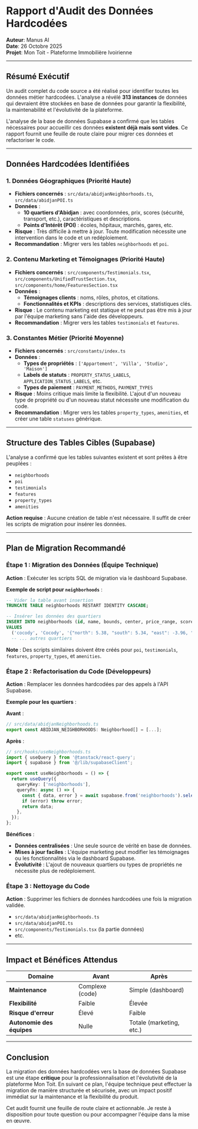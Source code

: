 # Rapport d'Audit des Données Hardcodées

**Auteur**: Manus AI  
**Date**: 26 Octobre 2025  
**Projet**: Mon Toit - Plateforme Immobilière Ivoirienne

---

## Résumé Exécutif

Un audit complet du code source a été réalisé pour identifier toutes les données métier hardcodées. L'analyse a révélé **313 instances** de données qui devraient être stockées en base de données pour garantir la flexibilité, la maintenabilité et l'évolutivité de la plateforme.

L'analyse de la base de données Supabase a confirmé que les tables nécessaires pour accueillir ces données **existent déjà mais sont vides**. Ce rapport fournit une feuille de route claire pour migrer ces données et refactoriser le code.

---

## Données Hardcodées Identifiées

### 1. Données Géographiques (Priorité Haute)

- **Fichiers concernés** : `src/data/abidjanNeighborhoods.ts`, `src/data/abidjanPOI.ts`
- **Données** : 
  - **10 quartiers d'Abidjan** : avec coordonnées, prix, scores (sécurité, transport, etc.), caractéristiques et descriptions.
  - **Points d'Intérêt (POI)** : écoles, hôpitaux, marchés, gares, etc.
- **Risque** : Très difficile à mettre à jour. Toute modification nécessite une intervention dans le code et un redéploiement.
- **Recommandation** : Migrer vers les tables `neighborhoods` et `poi`.

### 2. Contenu Marketing et Témoignages (Priorité Haute)

- **Fichiers concernés** : `src/components/Testimonials.tsx`, `src/components/UnifiedTrustSection.tsx`, `src/components/home/FeaturesSection.tsx`
- **Données** : 
  - **Témoignages clients** : noms, rôles, photos, et citations.
  - **Fonctionnalités et KPIs** : descriptions des services, statistiques clés.
- **Risque** : Le contenu marketing est statique et ne peut pas être mis à jour par l'équipe marketing sans l'aide des développeurs.
- **Recommandation** : Migrer vers les tables `testimonials` et `features`.

### 3. Constantes Métier (Priorité Moyenne)

- **Fichiers concernés** : `src/constants/index.ts`
- **Données** : 
  - **Types de propriétés** : `['Appartement', 'Villa', 'Studio', 'Maison']`
  - **Labels de statuts** : `PROPERTY_STATUS_LABELS`, `APPLICATION_STATUS_LABELS`, etc.
  - **Types de paiement** : `PAYMENT_METHODS`, `PAYMENT_TYPES`
- **Risque** : Moins critique mais limite la flexibilité. L'ajout d'un nouveau type de propriété ou d'un nouveau statut nécessite une modification du code.
- **Recommandation** : Migrer vers les tables `property_types`, `amenities`, et créer une table `statuses` générique.

---

## Structure des Tables Cibles (Supabase)

L'analyse a confirmé que les tables suivantes existent et sont prêtes à être peuplées :

- `neighborhoods`
- `poi`
- `testimonials`
- `features`
- `property_types`
- `amenities`

**Action requise** : Aucune création de table n'est nécessaire. Il suffit de créer les scripts de migration pour insérer les données.

---

## Plan de Migration Recommandé

### Étape 1 : Migration des Données (Équipe Technique)

**Action** : Exécuter les scripts SQL de migration via le dashboard Supabase.

**Exemple de script pour `neighborhoods`** :

```sql
-- Vider la table avant insertion
TRUNCATE TABLE neighborhoods RESTART IDENTITY CASCADE;

-- Insérer les données des quartiers
INSERT INTO neighborhoods (id, name, bounds, center, price_range, scores, description, characteristics, population)
VALUES
  ('cocody', 'Cocody', '{"north": 5.38, "south": 5.34, "east": -3.96, "west": -4.02}', '{"latitude": 5.3599, "longitude": -3.9889}', '{"min": 250000, "max": 800000, "average": 450000}', '{"transport": 8, "commerce": 9, "education": 10, "security": 9, "healthcare": 9}', 'Quartier résidentiel huppé...', ARRAY['Résidentiel', 'Écoles'], 400000),
  -- ... autres quartiers
```

**Note** : Des scripts similaires doivent être créés pour `poi`, `testimonials`, `features`, `property_types`, et `amenities`.

### Étape 2 : Refactorisation du Code (Développeurs)

**Action** : Remplacer les données hardcodées par des appels à l'API Supabase.

**Exemple pour les quartiers** :

**Avant** :
```typescript
// src/data/abidjanNeighborhoods.ts
export const ABIDJAN_NEIGHBORHOODS: Neighborhood[] = [...];
```

**Après** :
```typescript
// src/hooks/useNeighborhoods.ts
import { useQuery } from '@tanstack/react-query';
import { supabase } from '@/lib/supabaseClient';

export const useNeighborhoods = () => {
  return useQuery({
    queryKey: ['neighborhoods'],
    queryFn: async () => {
      const { data, error } = await supabase.from('neighborhoods').select('*');
      if (error) throw error;
      return data;
    },
  });
};
```

**Bénéfices** :
- **Données centralisées** : Une seule source de vérité en base de données.
- **Mises à jour faciles** : L'équipe marketing peut modifier les témoignages ou les fonctionnalités via le dashboard Supabase.
- **Évolutivité** : L'ajout de nouveaux quartiers ou types de propriétés ne nécessite plus de redéploiement.

### Étape 3 : Nettoyage du Code

**Action** : Supprimer les fichiers de données hardcodées une fois la migration validée.

- `src/data/abidjanNeighborhoods.ts`
- `src/data/abidjanPOI.ts`
- `src/components/Testimonials.tsx` (la partie données)
- etc.

---

## Impact et Bénéfices Attendus

| Domaine | Avant | Après |
|---------|-------|-------|
| **Maintenance** | Complexe (code) | Simple (dashboard) |
| **Flexibilité** | Faible | Élevée |
| **Risque d'erreur** | Élevé | Faible |
| **Autonomie des équipes** | Nulle | Totale (marketing, etc.) |

---

## Conclusion

La migration des données hardcodées vers la base de données Supabase est une étape **critique** pour la professionnalisation et l'évolutivité de la plateforme Mon Toit. En suivant ce plan, l'équipe technique peut effectuer la migration de manière structurée et sécurisée, avec un impact positif immédiat sur la maintenance et la flexibilité du produit.

Cet audit fournit une feuille de route claire et actionnable. Je reste à disposition pour toute question ou pour accompagner l'équipe dans la mise en œuvre.

